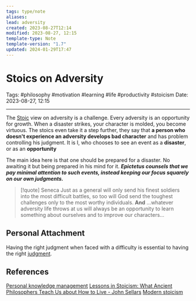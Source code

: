 ```yaml
---
tags: type/note
aliases: 
lead: adversity
created: 2023-08-27T12:14
modified: 2023-08-27, 12:15
template-type: Note
template-version: "1.7"
updated: 2024-01-29T17:47
---
```


# Stoics on Adversity

Tags: #philosophy  #motivation #learning #life #productivity #stoicism 
Date: 2023-08-27, 12:15

---

The [Stoic](Stoicism%20) view on adversity is a challenge. Every adversity is an opportunity for growth. When a disaster strikes, your character is molded, you become virtuous. The stoics even take it a step further, they say that **a person who doesn't experience an adversity develops bad character** and has problem controlling his judgment. It is I, who chooses to see an event as a **disaster**, or as an **opportunity**

The main idea here is that one should be prepared for a disaster. No awaiting it but being prepared in his mind for it. **_Epictetus counsels that we pay minimal attention to such events, instead keeping our focus squarely on our own judgments._**

> [!quote] Seneca
> Just as a general will only send his finest soldiers into the most 
> difficult battles, so too will God send the toughest challenges only
> to the most worthy individuals.
> **And**
> ...whatever adversity life throws at us will always be an opportunity to learn something about ourselves and to improve our characters...

## Personal Attachment

Having the right judgment when faced with a difficulty is essential to having the right [ judgment](Control%20Over%20Judgment%20). 

## References

[Personal knowledge management](Personal%20knowledge%20management.md)
[Lessons in Stoicism: What Ancient Philosophers Teach Us about How to Live - John Sellars](https://books.google.cz/books/about/Lessons_in_Stoicism.html?id=ky84zQEACAAJ&redir_esc=y)
[Modern stoicism](https://modernstoicism.com/)
